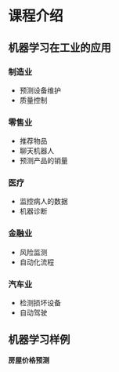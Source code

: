 # 课程介绍

## 机器学习在工业的应用

### 制造业

+ 预测设备维护
+ 质量控制

### 零售业

+ 推荐物品
+ 聊天机器人
+ 预测产品的销量

### 医疗

+ 监控病人的数据
+ 机器诊断

### 金融业

+ 风险监测
+ 自动化流程

### 汽车业

+ 检测损坏设备
+ 自动驾驶

## 机器学习样例

**房屋价格预测**